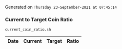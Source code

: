 Generated on `Thursday 23-September-2021 at 07:45:14`

### Current to Target Coin Ratio
`current_coin_ratio.sh`

Date|Current|Target|Ratio
---|---|---|---
